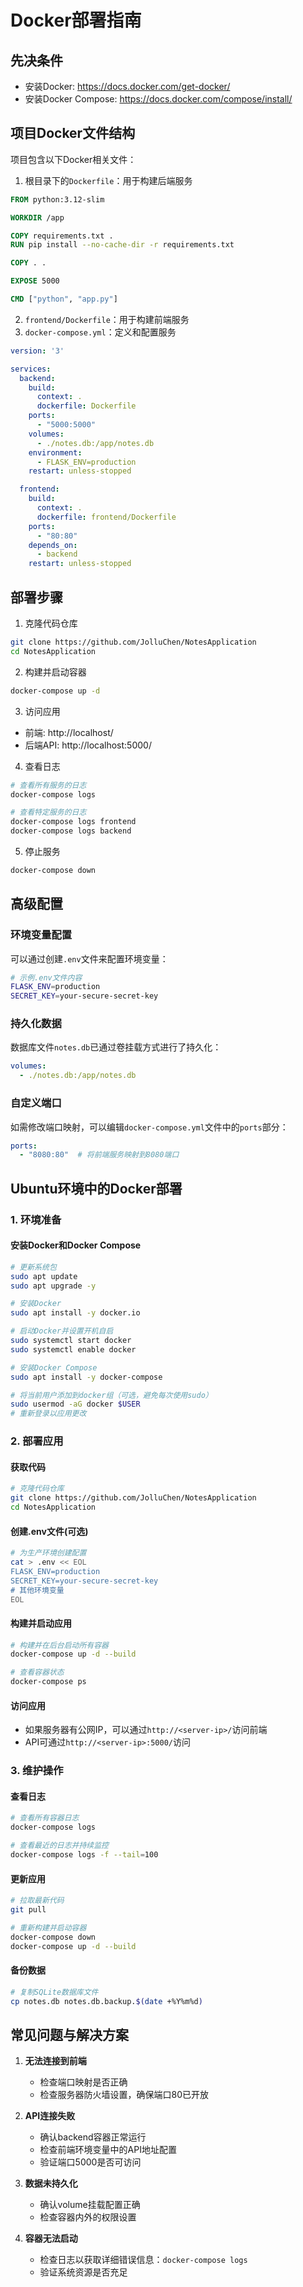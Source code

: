 # Docker部署指南

## 先决条件
- 安装Docker: https://docs.docker.com/get-docker/
- 安装Docker Compose: https://docs.docker.com/compose/install/

## 项目Docker文件结构

项目包含以下Docker相关文件：

1. 根目录下的`Dockerfile`：用于构建后端服务
```dockerfile
FROM python:3.12-slim

WORKDIR /app

COPY requirements.txt .
RUN pip install --no-cache-dir -r requirements.txt

COPY . .

EXPOSE 5000

CMD ["python", "app.py"]
```

2. `frontend/Dockerfile`：用于构建前端服务
3. `docker-compose.yml`：定义和配置服务
```yaml
version: '3'

services:
  backend:
    build:
      context: .
      dockerfile: Dockerfile
    ports:
      - "5000:5000"
    volumes:
      - ./notes.db:/app/notes.db
    environment:
      - FLASK_ENV=production
    restart: unless-stopped

  frontend:
    build:
      context: .
      dockerfile: frontend/Dockerfile
    ports:
      - "80:80"
    depends_on:
      - backend
    restart: unless-stopped
```

## 部署步骤

1. 克隆代码仓库
```bash
git clone https://github.com/JolluChen/NotesApplication
cd NotesApplication
```

2. 构建并启动容器
```bash
docker-compose up -d
```

3. 访问应用
- 前端: http://localhost/
- 后端API: http://localhost:5000/

4. 查看日志
```bash
# 查看所有服务的日志
docker-compose logs

# 查看特定服务的日志
docker-compose logs frontend
docker-compose logs backend
```

5. 停止服务
```bash
docker-compose down
```

## 高级配置

### 环境变量配置

可以通过创建`.env`文件来配置环境变量：

```bash
# 示例.env文件内容
FLASK_ENV=production
SECRET_KEY=your-secure-secret-key
```

### 持久化数据

数据库文件`notes.db`已通过卷挂载方式进行了持久化：

```yaml
volumes:
  - ./notes.db:/app/notes.db
```

### 自定义端口

如需修改端口映射，可以编辑`docker-compose.yml`文件中的`ports`部分：

```yaml
ports:
  - "8080:80"  # 将前端服务映射到8080端口
```

## Ubuntu环境中的Docker部署

### 1. 环境准备

#### 安装Docker和Docker Compose
```bash
# 更新系统包
sudo apt update
sudo apt upgrade -y

# 安装Docker
sudo apt install -y docker.io

# 启动Docker并设置开机自启
sudo systemctl start docker
sudo systemctl enable docker

# 安装Docker Compose
sudo apt install -y docker-compose

# 将当前用户添加到docker组（可选，避免每次使用sudo）
sudo usermod -aG docker $USER
# 重新登录以应用更改
```

### 2. 部署应用

#### 获取代码
```bash
# 克隆代码仓库
git clone https://github.com/JolluChen/NotesApplication
cd NotesApplication
```

#### 创建.env文件(可选)
```bash
# 为生产环境创建配置
cat > .env << EOL
FLASK_ENV=production
SECRET_KEY=your-secure-secret-key
# 其他环境变量
EOL
```

#### 构建并启动应用
```bash
# 构建并在后台启动所有容器
docker-compose up -d --build

# 查看容器状态
docker-compose ps
```

#### 访问应用
- 如果服务器有公网IP，可以通过`http://<server-ip>/`访问前端
- API可通过`http://<server-ip>:5000/`访问

### 3. 维护操作

#### 查看日志
```bash
# 查看所有容器日志
docker-compose logs

# 查看最近的日志并持续监控
docker-compose logs -f --tail=100
```

#### 更新应用
```bash
# 拉取最新代码
git pull

# 重新构建并启动容器
docker-compose down
docker-compose up -d --build
```

#### 备份数据
```bash
# 复制SQLite数据库文件
cp notes.db notes.db.backup.$(date +%Y%m%d)
```

## 常见问题与解决方案

1. **无法连接到前端**
   - 检查端口映射是否正确
   - 检查服务器防火墙设置，确保端口80已开放

2. **API连接失败**
   - 确认backend容器正常运行
   - 检查前端环境变量中的API地址配置
   - 验证端口5000是否可访问

3. **数据未持久化**
   - 确认volume挂载配置正确
   - 检查容器内外的权限设置

4. **容器无法启动**
   - 检查日志以获取详细错误信息：`docker-compose logs`
   - 验证系统资源是否充足